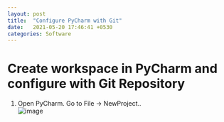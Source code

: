 ```yaml
---
layout: post
title:  "Configure PyCharm with Git"
date:   2021-05-20 17:46:41 +0530
categories: Software
---
```


# Create workspace in PyCharm and configure with Git Repository

1. Open PyCharm. Go to File -> NewProject.. \
![image](https://user-images.githubusercontent.com/39100362/119165683-61d49e80-ba7b-11eb-85ea-eef7b852f4ea.png)
